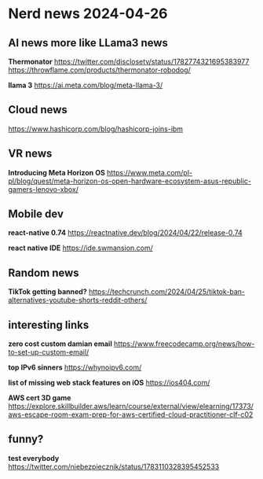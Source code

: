 # Nerd news 2024-04-26

## AI news more like LLama3 news

**Thermonator**
https://twitter.com/disclosetv/status/1782774321695383977
https://throwflame.com/products/thermonator-robodog/

**llama 3**
https://ai.meta.com/blog/meta-llama-3/

## Cloud news

https://www.hashicorp.com/blog/hashicorp-joins-ibm

## VR news

**Introducing Meta Horizon OS**
https://www.meta.com/pl-pl/blog/quest/meta-horizon-os-open-hardware-ecosystem-asus-republic-gamers-lenovo-xbox/

## Mobile dev

**react-native 0.74**
https://reactnative.dev/blog/2024/04/22/release-0.74

**react native IDE**
https://ide.swmansion.com/

## Random news

**TikTok getting banned?**
https://techcrunch.com/2024/04/25/tiktok-ban-alternatives-youtube-shorts-reddit-others/

## interesting links

**zero cost custom damian email**
https://www.freecodecamp.org/news/how-to-set-up-custom-email/

**top IPv6 sinners**
https://whynoipv6.com/

**list of missing web stack features on iOS**
https://ios404.com/

**AWS cert 3D game**
https://explore.skillbuilder.aws/learn/course/external/view/elearning/17373/aws-escape-room-exam-prep-for-aws-certified-cloud-practitioner-clf-c02

## funny?

**test everybody**
https://twitter.com/niebezpiecznik/status/1783110328395452533